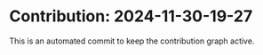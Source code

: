 # Contribution: 2024-11-30-19-27
This is an automated commit to keep the contribution graph active.
